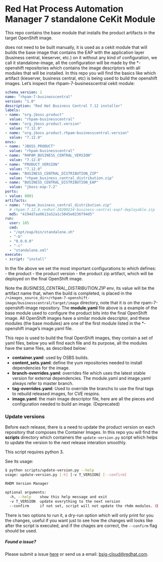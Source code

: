 # Red Hat Process Automation Manager 7 standalone CeKit Module

This repo contains the base module that installs the product artifacts in the target OpenShift image.

does not need to be built manually, it is used as a cekit module  that will builds the base image that contains
the EAP with the application layer (business central, kieserver, etc.) on it without any kind of configuration, we call
it standalone-image, all the configuration will be made by the *-openshift repositories which contains the image
descriptors with all modules that will be installed. In this repo you will find the basics like which artifact
(kieserver, business central, etc) is being used to build the openshift images.
Let’s inspect the rhpam-7-businesscentral cekit module:


```yaml
schema_version: 1
name: "rhpam-7-businesscentral"
version: "1.0"
description: "Red Hat Business Central 7.12 installer"
labels:
- name: "org.jboss.product"
  value: "rhpam-businesscentral"
- name: "org.jboss.product.version"
  value: "7.12.0"
- name: "org.jboss.product.rhpam-businesscentral.version"
  value: "7.12.0"
envs:
- name: "JBOSS_PRODUCT"
  value: "rhpam-businesscentral"
- name: "RHPAM_BUSINESS_CENTRAL_VERSION"
  value: "7.12.0"
- name: "PRODUCT_VERSION"
  value: "7.12.0"
- name: "BUSINESS_CENTRAL_DISTRIBUTION_ZIP"
  value: "rhpam_business_central_distribution.zip"
- name: "BUSINESS_CENTRAL_DISTRIBUTION_EAP"
  value: "jboss-eap-7.2"
ports:
- value: 8001
artifacts:
- name: "rhpam_business_central_distribution.zip"
  # rhpam-7.12.0.redhat-20200224-business-central-eap7-deployable.zip
  md5: "4194d7aa9613a52a1c5045e0236f94d5"
run:
  user: 185
  cmd:
  - "/opt/eap/bin/standalone.sh"
  - "-b"
  - "0.0.0.0"
  - "-c"
  - "standalone.xml"
execute:
- script: "install"

```

In the file above we set the most important configurations to which defines:
    - the product
    - the product version
    - the product zip artifact, which will be deployed on the final OpenShift image.

Note the *BUSINESS_CENTRAL_DISTRIBUTION.ZIP* env, its value will be the artifact name that, when the build is completed,
is placed in the `/<images_source_dir>/rhpam-7-openshift-image/businesscentral/target/image` directory,
note that it is on the rpam-7-openshift-image repository. The **module.yaml** file above is a example of
the base module used to configure the product bits into the final OpenShift image. All OpenShift images have a
similar module descriptor, and these modules (the base modules) are one of the first module listed in the
 *-openshift image’s image.yaml file.



This repo is used to build the final OpenShift images, they contain a set of yaml files, below you will find each
file and its purpose, all the modules have the same files, as described below:

 - **container.yaml**: used by OSBS builds.
 - **content_sets.yaml**: define the yum repositories needed to install dependencies for the image.
 - **branch-overrides.yaml**: overrides file which uses the latest stable version for external dependencies. The module.yaml and image.yaml always refer to master branch.
 - **tag-overrides.yaml**: Used to override the branchs to use the final tags to rebuild released images, for CVE respins.
 - **image.yaml**: the main image descriptor file, here are all the pieces and configuration needed to build an image. (Deprecated)


### Update versions

Before each release, there is a need to update the product version on each repository that composes the Container
Images.
In this repo you will find the **scripts** directory which containers the `update-version.py` script which helps to
update the version to the next release interation smoothly.

This script requires python 3.


See its usage:
```bash
$ python scripts/update-version.py --help
usage: update-version.py [-h] [-v T_VERSION] [--confirm]

RHDM Version Manager

optional arguments:
  -h, --help    show this help message and exit
  -v T_VERSION  update everything to the next version
  --confirm     if not set, script will not update the rhdm modules. (Dry run)
```


There is two options to run it, a dry-run option which will only print for you the changes, useful if you want just to see
how the changes will looks like after the script is executed, and if the chages are correct, the `--confirm` flag
should be used.

 ##### Found a issue?
 Please submit a issue [here](https://issues.jboss.org/projects/KIECLOUD) or send us a email: bsig-cloud@redhat.com.
